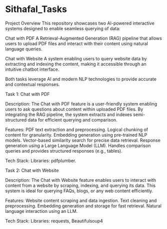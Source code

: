 # Sithafal_Tasks
Project Overview
This repository showcases two AI-powered interactive systems designed to enable seamless querying of data:

Chat with PDF
A Retrieval-Augmented Generation (RAG) pipeline that allows users to upload PDF files and interact with their content using natural language queries.

Chat with Website
A system enabling users to query website data by extracting and indexing the content, making it accessible through an intuitive chatbot interface.

Both tasks leverage AI and modern NLP technologies to provide accurate and contextual responses.

Task 1: Chat with PDF

Description:
The Chat with PDF feature is a user-friendly system enabling users to ask questions about content within uploaded PDF files. By integrating the RAG pipeline, the system extracts and indexes semi-structured data for efficient querying and comparison.

Features:
PDF text extraction and preprocessing.
Logical chunking of content for granularity.
Embedding generation using pre-trained NLP models.
Vector-based similarity search for precise data retrieval.
Response generation using a Large Language Model (LLM).
Handles comparison queries and provides structured responses (e.g., tables).

Tech Stack:
Libraries: pdfplumber.

Task 2: Chat with Website

Description:
The Chat with Website feature enables users to interact with content from a website by scraping, indexing, and querying its data. This system is ideal for querying FAQs, blogs, or any web content efficiently.

Features:
Website content scraping and data ingestion.
Text cleaning and preprocessing.
Embedding generation and storage for fast retrieval.
Natural language interaction using an LLM.

Tech Stack:
Libraries: requests, Beautifulsoup4

